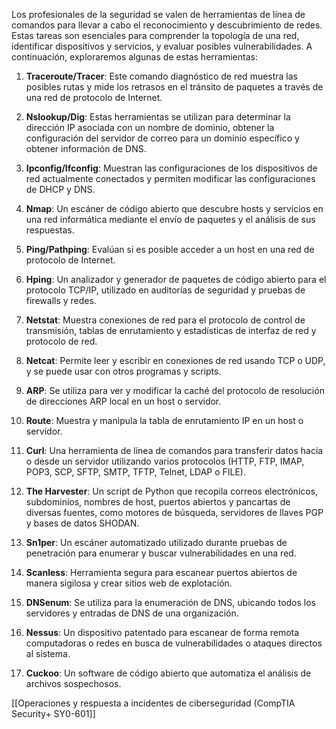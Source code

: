 Los profesionales de la seguridad se valen de herramientas de línea de comandos para llevar a cabo el reconocimiento y descubrimiento de redes. Estas tareas son esenciales para comprender la topología de una red, identificar dispositivos y servicios, y evaluar posibles vulnerabilidades. A continuación, exploraremos algunas de estas herramientas:

1. **Traceroute/Tracer**: Este comando diagnóstico de red muestra las posibles rutas y mide los retrasos en el tránsito de paquetes a través de una red de protocolo de Internet.
    
2. **Nslookup/Dig**: Estas herramientas se utilizan para determinar la dirección IP asociada con un nombre de dominio, obtener la configuración del servidor de correo para un dominio específico y obtener información de DNS.
    
3. **Ipconfig/Ifconfig**: Muestran las configuraciones de los dispositivos de red actualmente conectados y permiten modificar las configuraciones de DHCP y DNS.
    
4. **Nmap**: Un escáner de código abierto que descubre hosts y servicios en una red informática mediante el envío de paquetes y el análisis de sus respuestas.
    
5. **Ping/Pathping**: Evalúan si es posible acceder a un host en una red de protocolo de Internet.
    
6. **Hping**: Un analizador y generador de paquetes de código abierto para el protocolo TCP/IP, utilizado en auditorías de seguridad y pruebas de firewalls y redes.
    
7. **Netstat**: Muestra conexiones de red para el protocolo de control de transmisión, tablas de enrutamiento y estadísticas de interfaz de red y protocolo de red.
    
8. **Netcat**: Permite leer y escribir en conexiones de red usando TCP o UDP, y se puede usar con otros programas y scripts.
    
9. **ARP**: Se utiliza para ver y modificar la caché del protocolo de resolución de direcciones ARP local en un host o servidor.
    
10. **Route**: Muestra y manipula la tabla de enrutamiento IP en un host o servidor.
    
11. **Curl**: Una herramienta de línea de comandos para transferir datos hacia o desde un servidor utilizando varios protocolos (HTTP, FTP, IMAP, POP3, SCP, SFTP, SMTP, TFTP, Telnet, LDAP o FILE).
    
12. **The Harvester**: Un script de Python que recopila correos electrónicos, subdominios, nombres de host, puertos abiertos y pancartas de diversas fuentes, como motores de búsqueda, servidores de llaves PGP y bases de datos SHODAN.
    
13. **Sn1per**: Un escáner automatizado utilizado durante pruebas de penetración para enumerar y buscar vulnerabilidades en una red.
    
14. **Scanless**: Herramienta segura para escanear puertos abiertos de manera sigilosa y crear sitios web de explotación.
    
15. **DNSenum**: Se utiliza para la enumeración de DNS, ubicando todos los servidores y entradas de DNS de una organización.
    
16. **Nessus**: Un dispositivo patentado para escanear de forma remota computadoras o redes en busca de vulnerabilidades o ataques directos al sistema.
    
17. **Cuckoo**: Un software de código abierto que automatiza el análisis de archivos sospechosos.


[[Operaciones y respuesta a incidentes de ciberseguridad (CompTIA Security+ SY0-601]]